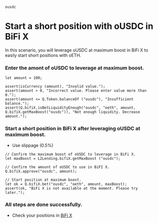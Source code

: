 ```meta-Currency
ousdc
```

# Start a short position with oUSDC in BiFi X

In this scenario, you will leverage oUSDC at maximum boost in BiFi X to easily start short positions with oETH.

### Enter the amont of oUSDC to leverage at maximum boost.

```input oUSDC
let amount = 100;
```

```input-Verify
assert(isCurrency (amount), "Invalid value.");
assert(amount > 0, "Incorrect value. Please enter value more than 0.");
assert(amount <= Q.Token.balanceOf ("ousdc"), "Insufficient balance.");
assert(Q.bifiX.isBetLiquidityEnough("ousdc", "oeth", amount, Q.bifiX.getMaxBoost("ousdc")), "Not enough liquidity. Decrease amount.");
```

### Start a short position in BiFi X after leveraging oUSDC at maximum boost.

- Use slippage (0.5%)

```taster
// Confirm the maximum boost of oUSDC to leverage in BiFi X.
let maxBoost = L2Lending.bifiX.getMaxBoost ("ousdc");

// Confirm the amount of oUSDC to use in BiFI X.
Q.bifiX.approve("ousdc", amount);

// Start position at maximum boost.
let ok = Q.bifiX.bet("ousdc", "oeth", amount, maxBoost);
assert(ok, "BiFi X is not available at the moment. Please try later.");
```

### All steps are done successfully.

- Check your positions in [BiFi X](https://x.bifi.finance/)
